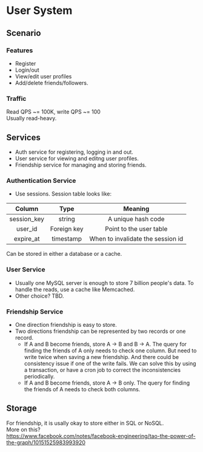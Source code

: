# User System

## Scenario 

### Features
* Register
* Login/out
* View/edit user profiles
* Add/delete friends/followers.

### Traffic
Read QPS ~= 100K, write QPS ~= 100  
Usually read-heavy.

## Services
* Auth service for registering, logging in and out.
* User service for viewing and editng user profiles.
* Friendship service for managing and storing friends.

### Authentication Service
* Use sessions. Session table looks like:

| Column     | Type      | Meaning                         |
|:--------:  |:---------:|:-----------:                    |
|session_key | string    | A unique hash code              |
|user_id     |Foreign key|Point to the user table          |
|expire_at   |timestamp  |When to invalidate the session id|

Can be stored in either a database or a cache.

### User Service
* Usually one MySQL server is enough to store 7 billion people's data. To handle the reads, use a cache like Memcached.
* Other choice? TBD.

### Friendship Service
* One direction friendship is easy to store. 
* Two directions friendship can be represented by two records or one record.
  * If A and B become friends, store A -> B and B -> A. The query for finding the friends of A only needs to check one column. But need to write twice when saving a new friendship. And there could be consistency issue if one of the write fails. We can solve this by using a transaction, or have a cron job to correct the inconsistencies periodically.
  * If A and B become friends, store A -> B only. The query for finding the friends of A needs to check both columns.

## Storage
For friendship, it is usally okay to store either in SQL or NoSQL.  
More on this?  
https://www.facebook.com/notes/facebook-engineering/tao-the-power-of-the-graph/10151525983993920